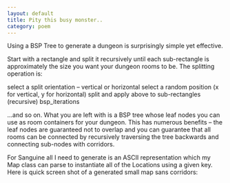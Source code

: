 ```yaml
---
layout: default
title: Pity this busy monster..
category: poem
---
```


Using a BSP Tree to generate a dungeon is surprisingly simple yet effective.

Start with a rectangle and split it recursively until each sub-rectangle is approximately the size you want your dungeon rooms to be. The splitting operation is:

select a split orientation – vertical or horizontal
select a random position (x for vertical, y for horizontal)
split and apply above to sub-rectangles (recursive)
bsp_iterations

…and so on. What you are left with is a BSP tree whose leaf nodes you can use as room containers for your dungeon. This has numerous benefits – the leaf nodes are guaranteed not to overlap and you can guarantee that all rooms can be connected by recursively traversing the tree backwards and connecting sub-nodes with corridors.

For Sanguine all I need to generate is an ASCII representation which my Map class can parse to instantiate all of the Locations using a given key. Here is quick screen shot of a generated small map sans corridors: